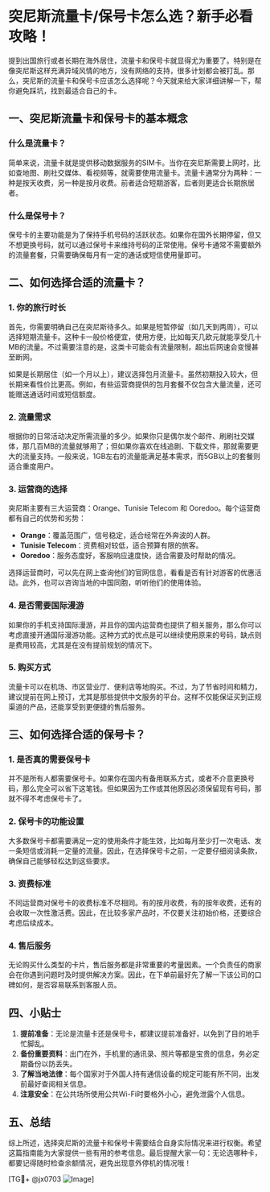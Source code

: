 # 突尼斯流量卡/保号卡怎么选？新手必看攻略！

提到出国旅行或者长期在海外居住，流量卡和保号卡就显得尤为重要了。特别是在像突尼斯这样充满异域风情的地方，没有网络的支持，很多计划都会被打乱。那么，突尼斯的流量卡和保号卡应该怎么选择呢？今天就来给大家详细讲解一下，帮你避免踩坑，找到最适合自己的卡。

## 一、突尼斯流量卡和保号卡的基本概念

### 什么是流量卡？

简单来说，流量卡就是提供移动数据服务的SIM卡。当你在突尼斯需要上网时，比如查地图、刷社交媒体、看视频等，就需要使用流量卡。流量卡通常分为两种：一种是按天收费，另一种是按月收费。前者适合短期游客，后者则更适合长期旅居者。

### 什么是保号卡？

保号卡的主要功能是为了保持手机号码的活跃状态。如果你在国外长期停留，但又不想更换号码，就可以通过保号卡来维持号码的正常使用。保号卡通常不需要额外的流量套餐，只需要确保每月有一定的通话或短信使用量即可。

## 二、如何选择合适的流量卡？

### 1. 你的旅行时长

首先，你需要明确自己在突尼斯待多久。如果是短暂停留（如几天到两周），可以选择短期流量卡。这种卡一般价格便宜，使用方便，比如每天几欧元就能享受几十MB的流量。不过需要注意的是，这类卡可能会有流量限制，超出后网速会变慢甚至断网。

如果是长期居住（如一个月以上），建议选择包月流量卡。虽然初期投入较大，但长期来看性价比更高。例如，有些运营商提供的包月套餐不仅包含大量流量，还可能赠送通话时间或短信额度。

### 2. 流量需求

根据你的日常活动决定所需流量的多少。如果你只是偶尔发个邮件、刷刷社交媒体，那几百MB的流量就够用了；但如果你喜欢在线追剧、下载文件，那就需要更大的流量支持。一般来说，1GB左右的流量能满足基本需求，而5GB以上的套餐则适合重度用户。

### 3. 运营商的选择

突尼斯主要有三大运营商：Orange、Tunisie Telecom 和 Ooredoo。每个运营商都有自己的优势和劣势：

- **Orange**：覆盖范围广，信号稳定，适合经常在外奔波的人群。
- **Tunisie Telecom**：资费相对较低，适合预算有限的旅客。
- **Ooredoo**：服务态度好，客服响应速度快，适合需要及时帮助的情况。

选择运营商时，可以先在网上查询他们的官网信息，看看是否有针对游客的优惠活动。此外，也可以咨询当地的中国同胞，听听他们的使用体验。

### 4. 是否需要国际漫游

如果你的手机支持国际漫游，并且你的国内运营商也提供了相关服务，那么你可以考虑直接开通国际漫游功能。这种方式的优点是可以继续使用原来的号码，缺点则是费用较高，尤其是在没有提前规划的情况下。

### 5. 购买方式

流量卡可以在机场、市区营业厅、便利店等地购买。不过，为了节省时间和精力，建议提前在网上预订，尤其是那些提供中文服务的平台。这样不仅能保证买到正规渠道的产品，还能享受到更便捷的售后服务。

## 三、如何选择合适的保号卡？

### 1. 是否真的需要保号卡

并不是所有人都需要保号卡。如果你在国内有备用联系方式，或者不介意更换号码，那么完全可以省下这笔钱。但如果因为工作或其他原因必须保留现有号码，那就不得不考虑保号卡了。

### 2. 保号卡的功能设置

大多数保号卡都需要满足一定的使用条件才能生效，比如每月至少打一次电话、发一条短信或消耗一定量的流量。因此，在选择保号卡之前，一定要仔细阅读条款，确保自己能够轻松达到这些要求。

### 3. 资费标准

不同运营商对保号卡的收费标准不尽相同。有的按月收费，有的按年收费，还有的会收取一次性激活费。因此，在比较多家产品时，不仅要关注初始价格，还要综合考虑后续成本。

### 4. 售后服务

无论购买什么类型的卡片，售后服务都是非常重要的考量因素。一个负责任的商家会在你遇到问题时及时提供解决方案。因此，在下单前最好先了解一下该公司的口碑如何，是否容易联系到客服人员。

## 四、小贴士

1. **提前准备**：无论是流量卡还是保号卡，都建议提前准备好，以免到了目的地手忙脚乱。
2. **备份重要资料**：出门在外，手机里的通讯录、照片等都是宝贵的信息，务必定期备份以防丢失。
3. **了解当地法律**：每个国家对于外国人持有通信设备的规定可能有所不同，出发前最好查阅相关信息。
4. **注意安全**：在公共场所使用公共Wi-Fi时要格外小心，避免泄露个人信息。

## 五、总结

综上所述，选择突尼斯的流量卡和保号卡需要结合自身实际情况来进行权衡。希望这篇指南能为大家提供一些有用的参考信息。最后提醒大家一句：无论选哪种卡，都要记得随时检查余额情况，避免出现意外停机的情况哦！

[TG💪+ @jx0703 ![Image](https://github.com/user-attachments/assets/dbca1d08-cadb-493c-b0ec-ad6f7a83f270)]